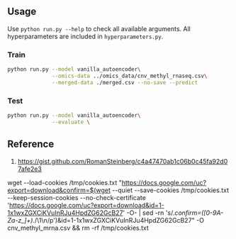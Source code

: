 ## Usage

Use `python run.py --help` to check all available arguments. All hyperparameters are included in `hyperparameters.py`.

### Train
```bash
python run.py --model vanilla_autoencoder\
              --omics-data ../omics_data/cnv_methyl_rnaseq.csv\
              --merged-data ./merged.csv --no-save --predict
```

### Test
```bash
python run.py --model vanilla_autoencoder\
              --evaluate \
```

## Reference
1. https://gist.github.com/RomanSteinberg/c4a47470ab1c06b0c45fa92d07afe2e3

wget --load-cookies /tmp/cookies.txt "https://docs.google.com/uc?export=download&confirm=$(wget --quiet --save-cookies /tmp/cookies.txt --keep-session-cookies --no-check-certificate 'https://docs.google.com/uc?export=download&id=1-1x1wxZGXCiKVuInRJu4HpdZG62GcB27' -O- | sed -rn 's/.*confirm=([0-9A-Za-z_]+).*/\1\n/p')&id=1-1x1wxZGXCiKVuInRJu4HpdZG62GcB27" -O cnv_methyl_mrna.csv && rm -rf /tmp/cookies.txt
